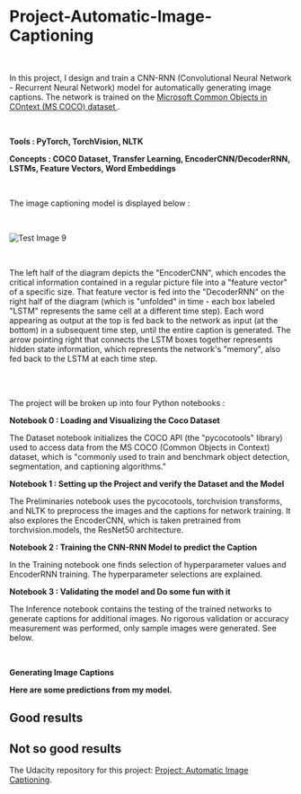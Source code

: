 # Project-Automatic-Image-Captioning

<br />

In this project, I design and train a CNN-RNN (Convolutional Neural Network - Recurrent Neural Network) model for automatically generating image captions. The network is trained on the [ Microsoft Common Objects in COntext (MS COCO) dataset ](http://cocodataset.org/#home). 

<br />

**Tools : PyTorch, TorchVision, NLTK**
<br />

**Concepts : COCO Dataset, Transfer Learning, EncoderCNN/DecoderRNN, LSTMs, Feature Vectors, Word Embeddings**

<br />

The image captioning model is displayed below :

<br />

![Test Image 9](https://github.com/george-kalitsios/Project-Automatic-Image-Captioning/blob/master/Images/encoder-decoder.png)

<br />

The left half of the diagram depicts the "EncoderCNN", which encodes the critical information contained in a regular picture file into a "feature vector" of a specific size. That feature vector is fed into the "DecoderRNN" on the right half of the diagram (which is "unfolded" in time - each box labeled "LSTM" represents the same cell at a different time step). Each word appearing as output at the top is fed back to the network as input (at the bottom) in a subsequent time step, until the entire caption is generated. The arrow pointing right that connects the LSTM boxes together represents hidden state information, which represents the network's "memory", also fed back to the LSTM at each time step.

<br />
<br />

The project will be broken up into four Python notebooks :

**Notebook 0 : Loading and Visualizing the Coco Dataset**

The Dataset notebook initializes the COCO API (the "pycocotools" library) used to access data from the MS COCO (Common Objects in Context) dataset, which is "commonly used to train and benchmark object detection, segmentation, and captioning algorithms."

**Notebook 1 : Setting up the Project and verify the Dataset and the Model**

The Preliminaries notebook uses the pycocotools, torchvision transforms, and NLTK to preprocess the images and the captions for network training. It also explores the EncoderCNN, which is taken pretrained from torchvision.models, the ResNet50 architecture.

**Notebook 2 : Training the CNN-RNN Model to predict the Caption**

In the Training notebook one finds selection of hyperparameter values and EncoderRNN training. The hyperparameter selections are explained.

**Notebook 3 : Validating the model and Do some fun with it**

The Inference notebook contains the testing of the trained networks to generate captions for additional images. No rigorous validation or accuracy measurement was performed, only sample images were generated. See below.

<br />

**Generating Image Captions**

**Here are some predictions from my model.**

## Good results

## Not so good results

The Udacity repository for this project: [Project: Automatic Image Captioning](https://github.com/udacity/CVND---Image-Captioning-Project). 


